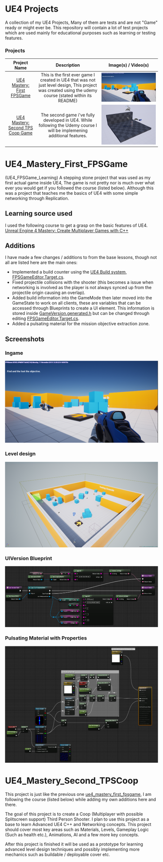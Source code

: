 # UE4 Projects
A collection of my UE4 Projects, Many of them are tests and are not "Game" ready or might ever be. 
This repository will contain a lot of test projects which are used mainly for educational purposes such as learning or testing features.


### Projects

| Project Name  | Description | Image(s) / Video(s) |
:----:|:----:|:----:
[UE4 Mastery: First FPSGame](#ue4_mastery_first_fpsgame) | This is the first ever game I created in UE4 that was not just level design, This project was created using the udemy course (stated within its README) | ![Ingame](resources/ue4_mastery_first_fpsgame/ue4_mastery_first_fpsgame.ingame.PNG "Ingame")
[UE4 Mastery: Second TPS Coop Game](#ue4_mastery_second_tpscoop) | The second game i've fully developed in UE4. While following the Udemy course I will be implemening additional features. | ![Editor](resources/ue4_mastery_second_tpscoop/Prototype_TestLevel_With_CharAnim.PNG "Editor")

# UE4_Mastery_First_FPSGame 
(UE4_FPSGame_Learning)
A stepping stone project that was used as my first actual game inside UE4, The game is not pretty nor is much over what ever you would get if you followed the course (listed below). 
Although this was a project that teaches me the basics of UE4 with some simple networking through Replication.

## Learning source used
I used the following course to get a grasp on the basic features of UE4.  
[Unreal Engine 4 Mastery: Create Multiplayer Games with C++](https://www.udemy.com/unrealengine-cpp)

## Additions
I have made a few changes / additions to from the base lessons, though not all are listed here are the main ones:
- Implemented a build counter using the [UE4 Build system, FPSGameEditor.Target.cs](https://github.com/CallumCarmicheal/UE4_Learning_Projects/tree/master/ue4_mastery_first_fpsgame/Source/FPSGameEditor.Target.cs).
- Fixed projectile collisions with the shooter (this becomes a issue when networking is involved as the player is not always synced up from the projectile origin causing an overlap).
- Added build information into the GameMode then later moved into the GameState to work on all clients, these are variables that can be accessed through Blueprints to create a UI element. 
This information is stored inside [GameVersion.generated.h](https://github.com/CallumCarmicheal/UE4_Learning_Projects/tree/master/ue4_mastery_first_fpsgame/Source/FPSGame/Public/GameVersion.generated.h) 
but can be changed through editing [FPSGameEditor.Target.cs](https://github.com/CallumCarmicheal/UE4_Learning_Projects/tree/master/ue4_mastery_first_fpsgame/Source/FPSGameEditor.Target.cs).
- Added a pulsating material for the mission objective extraction zone.

## Screenshots
### Ingame
![Ingame](resources/ue4_mastery_first_fpsgame/ue4_mastery_first_fpsgame.ingame.PNG "Ingame")

### Level design
![Level design](resources/ue4_mastery_first_fpsgame/ue4_mastery_first_fpsgame.level_design.PNG "Level design")

### UIVersion Blueprint
![Version Blueprint](resources/ue4_mastery_first_fpsgame/ue4_mastery_first_fpsgame.version_info_example.PNG "Blueprint for showing Version on UI")

### Pulsating Material with Properties
![Pulsating Material with Properties](resources/ue4_mastery_first_fpsgame/ue4_mastery_first_fpsgame.customizable_pulsing_material.PNG "Pulsating Material with Properties")

# UE4_Mastery_Second_TPSCoop
This project is just like the previous one [ue4_mastery_first_fpsgame](#ue4_mastery_first_fpsgame), I am following the course (listed below) while adding my own additions here and there. 

The goal of this project is to create a Coop (Multiplayer with possible Splitscreen support) Third Person Shooter. 
I plan to use this project as a base to learn Advanced UE4 C++ and Networking concepts. 
This project should cover most key areas such as Materials, Levels, Gameplay Logic (Such as health etc.), Animations, AI and a few more key concepts.

After this project is finished it will be used as a prototype for learning advanced level design techniques and possibly implementing more mechanics such as buildable / deployable cover etc.
